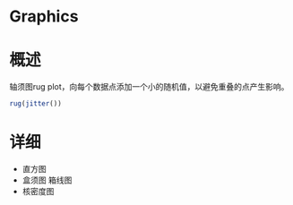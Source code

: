 # Graphics

# 概述

轴须图rug plot，向每个数据点添加一个小的随机值，以避免重叠的点产生影响。
```r
rug(jitter()) 
```

# 详细
- 直方图
- 盒须图 箱线图
- 核密度图